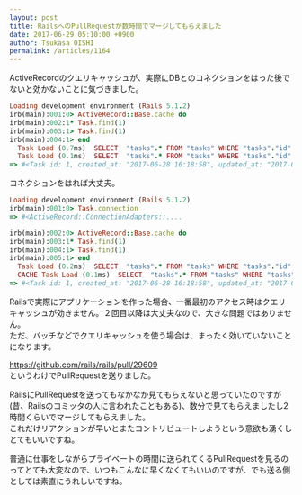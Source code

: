```yaml
---
layout: post
title: RailsへのPullRequestが数時間でマージしてもらえました
date: 2017-06-29 05:10:00 +0900
author: Tsukasa OISHI
permalink: /articles/1164
---
```



ActiveRecordのクエリキャッシュが、実際にDBとのコネクションをはった後でないと効かないことに気づきました。  

```ruby  
Loading development environment (Rails 5.1.2)  
irb(main):001:0> ActiveRecord::Base.cache do  
irb(main):002:1* Task.find(1)  
irb(main):003:1> Task.find(1)  
irb(main):004:1> end  
  Task Load (0.7ms)  SELECT  "tasks".* FROM "tasks" WHERE "tasks"."id" = ? LIMIT ?  [["id", 1], ["LIMIT", 1]]  
  Task Load (0.1ms)  SELECT  "tasks".* FROM "tasks" WHERE "tasks"."id" = ? LIMIT ?  [["id", 1], ["LIMIT", 1]]  
=> #<Task id: 1, created_at: "2017-06-28 16:18:58", updated_at: "2017-06-28 16:18:58">  
```  

コネクションをはれば大丈夫。  
```ruby  
Loading development environment (Rails 5.1.2)  
irb(main):001:0> Task.connection  
=> #<ActiveRecord::ConnectionAdapters::....  

irb(main):002:0> ActiveRecord::Base.cache do  
irb(main):003:1* Task.find(1)  
irb(main):004:1> Task.find(1)  
irb(main):005:1> end  
  Task Load (0.2ms)  SELECT  "tasks".* FROM "tasks" WHERE "tasks"."id" = ? LIMIT ?  [["id", 1], ["LIMIT", 1]]  
  CACHE Task Load (0.1ms)  SELECT  "tasks".* FROM "tasks" WHERE "tasks"."id" = ? LIMIT ?  [["id", 1], ["LIMIT", 1]]  
=> #<Task id: 1, created_at: "2017-06-28 16:18:58", updated_at: "2017-06-28 16:18:58">  
```  

Railsで実際にアプリケーションを作った場合、一番最初のアクセス時はクエリキャッシュが効きません。２回目以降は大丈夫なので、大きな問題ではありません。  
ただ、バッチなどでクエリキャッシュを使う場合は、まったく効いていないことになります。  

https://github.com/rails/rails/pull/29609  
というわけでPullRequestを送りました。  

RailsにPullRequestを送ってもなかなか見てもらえないと思っていたのですが(昔、Railsのコミッタの人に言われたこともある)、数分で見てもらえましたし2時間くらいでマージしてもらえました。  
これだけリアクションが早いとまたコントリビュートしようという意欲も湧くしとてもいいですね。  

普通に仕事をしながらプライベートの時間に送られてくるPullRequestを見るのってとても大変なので、いつもこんなに早くなくてもいいのですが、でも送る側としては素直にうれしいですね。  
